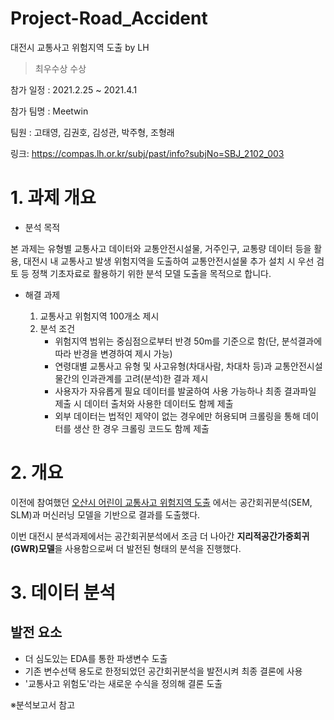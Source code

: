# Project-Road_Accident
대전시 교통사고 위험지역 도출 by LH

> 최우수상 수상

참가 일정 : 2021.2.25 ~ 2021.4.1

참가 팀명 : Meetwin

팀원 : 고태영, 김권호, 김성관, 박주형, 조형래

링크: https://compas.lh.or.kr/subj/past/info?subjNo=SBJ_2102_003

# 1. 과제 개요

 - 분석 목적

본 과제는 유형별 교통사고 데이터와 교통안전시설물, 거주인구, 교통량 데이터 등을 활용, 대전시 내 교통사고 발생 위험지역을 도출하여 교통안전시설물 추가 설치 시 우선 검토 등 정책 기초자료로 활용하기 위한 분석 모델 도출을 목적으로 합니다.

 - 해결 과제

    1. 교통사고 위험지역 100개소 제시
    2. 분석 조건
       - 위험지역 범위는 중심점으로부터 반경 50m를 기준으로 함(단, 분석결과에 따라 반경을 변경하여 제시 가능)
       - 연령대별 교통사고 유형 및 사고유형(차대사람, 차대차 등)과 교통안전시설물간의 인과관계를 고려(분석)한 결과 제시
       - 사용자가 자유롭게 필요 데이터를 발굴하여 사용 가능하나 최종 결과파일 제출 시 데이터 출처와 사용한 데이터도 함께 제출
       - 외부 데이터는 법적인 제약이 없는 경우에만 허용되며 크롤링을 통해 데이터를 생산 한 경우 크롤링 코드도 함께 제출


# 2. 개요

이전에 참여했던 [오산시 어린이 교통사고 위험지역 도출](https://github.com/tjdrhks0808/Project-Child_Road_Accident) 에서는 공간회귀분석(SEM, SLM)과 머신러닝 모델을 기반으로 결과를 도출했다.

이번 대전시 분석과제에서는 공간회귀분석에서 조금 더 나아간 **지리적공간가중회귀(GWR)모델**을 사용함으로써 더 발전된 형태의 분석을 진행했다.

# 3. 데이터 분석

## 발전 요소

  - 더 심도있는 EDA를 통한 파생변수 도출
  - 기존 변수선택 용도로 한정되었던 공간회귀분석을 발전시켜 최종 결론에 사용
  - '교통사고 위험도'라는 새로운 수식을 정의해 결론 도출



※분석보고서 참고

